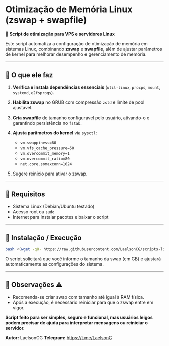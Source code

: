 
# Otimização de Memória Linux (zswap + swapfile)

🚀 **Script de otimização para VPS e servidores Linux**  

Este script automatiza a configuração de otimização de memória em sistemas Linux, combinando **zswap** e **swapfile**, além de ajustar parâmetros de kernel para melhorar desempenho e gerenciamento de memória.

---

## 🔹 O que ele faz

1. **Verifica e instala dependências essenciais** (`util-linux`, `procps`, `mount`, `systemd`, `e2fsprogs`).  
2. **Habilita zswap** no GRUB com compressão `zstd` e limite de pool ajustável.  
3. **Cria swapfile** de tamanho configurável pelo usuário, ativando-o e garantindo persistência no `fstab`.  
4. **Ajusta parâmetros do kernel** via `sysctl`:
   - `vm.swappiness=60`
   - `vm.vfs_cache_pressure=50`
   - `vm.overcommit_memory=1`
   - `vm.overcommit_ratio=80`
   - `net.core.somaxconn=1024`

5. Sugere reinício para ativar o zswap.

---

## 🔹 Requisitos

- Sistema Linux (Debian/Ubuntu testado)  
- Acesso root ou `sudo`  
- Internet para instalar pacotes e baixar o script  

---

## 🔹 Instalação / Execução

```bash
bash <(wget -qO- https://raw.githubusercontent.com/LaelsonCG/scripts-linux/refs/heads/main/otimizar/config.sh)
```
O script solicitará que você informe o tamanho da swap (em GB) e ajustará automaticamente as configurações do sistema.

---

## 🔹 Observações ⚠️

- Recomenda-se criar swap com tamanho até igual à RAM física.
- Após a execução, é necessário reiniciar para que o zswap entre em vigor.

**Script feito para ser simples, seguro e funcional, mas usuários leigos podem precisar de ajuda para interpretar mensagens ou reiniciar o servidor.**

**Autor:** LaelsonCG
**Telegram:** https://t.me/LaelsonC
